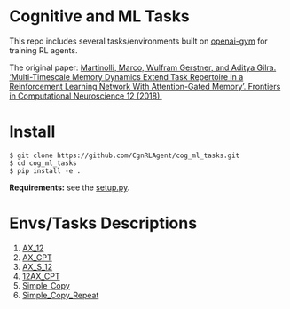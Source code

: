 # Cognitive and ML Tasks
This repo includes several tasks/environments built on [openai-gym](https://gym.openai.com/) for training RL agents. 

The original paper: [Martinolli, Marco, Wulfram Gerstner, and Aditya Gilra. ‘Multi-Timescale Memory Dynamics Extend Task Repertoire in a Reinforcement Learning Network With Attention-Gated Memory’. Frontiers in Computational Neuroscience 12 (2018).](https://doi.org/10.3389/fncom.2018.00050)

# Install
```
$ git clone https://github.com/CgnRLAgent/cog_ml_tasks.git
$ cd cog_ml_tasks
$ pip install -e .
```
**Requirements:** see the [setup.py](setup.py).

# Envs/Tasks Descriptions
1. [AX_12](gym_cog_ml_tasks/envs/ax_tasks/ax_12_env.md)
2. [AX_CPT](gym_cog_ml_tasks/envs/ax_tasks/ax_cpt_env.md)
3. [AX_S_12](gym_cog_ml_tasks/envs/ax_tasks/ax_s_12_env.md)
4. [12AX_CPT](gym_cog_ml_tasks/envs/ax_tasks/ax_12_cpt_env.md)
5. [Simple_Copy](gym_cog_ml_tasks/envs/copy_tasks/simple_copy_env.md)
6. [Simple_Copy_Repeat](gym_cog_ml_tasks/envs/copy_tasks/simple_copy_repeat_env.md)
